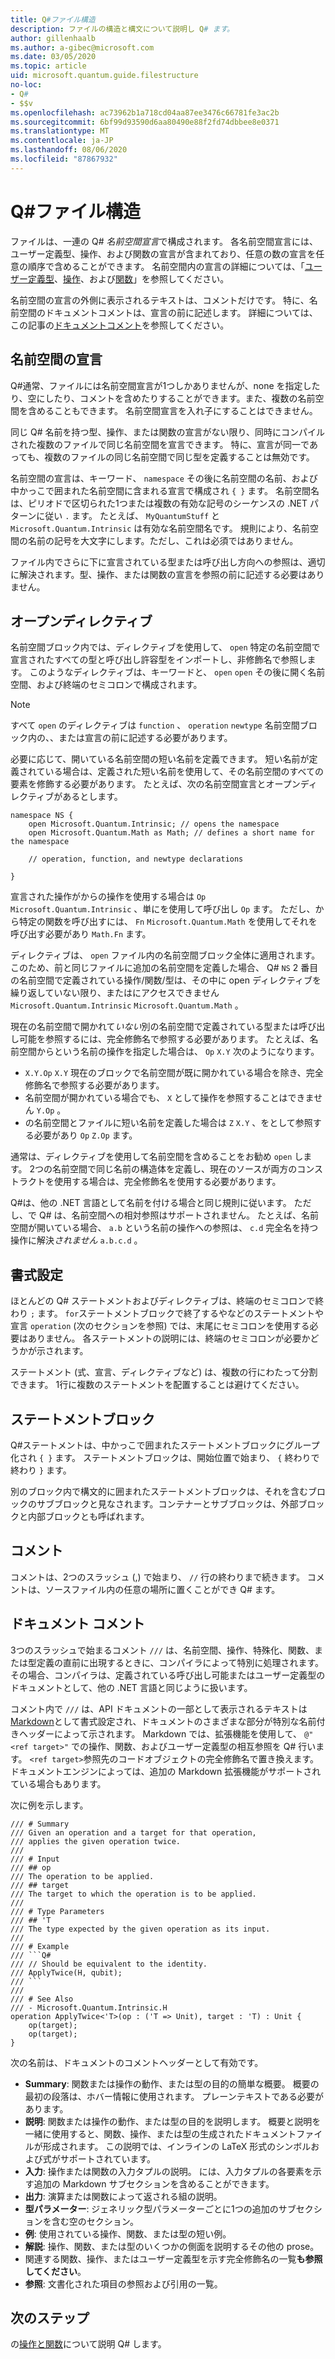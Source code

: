 ```yaml
---
title: Q#ファイル構造
description: ファイルの構造と構文について説明し Q# ます。
author: gillenhaalb
ms.author: a-gibec@microsoft.com
ms.date: 03/05/2020
ms.topic: article
uid: microsoft.quantum.guide.filestructure
no-loc:
- Q#
- $$v
ms.openlocfilehash: ac73962b1a718cd04aa87ee3476c66781fe3ac2b
ms.sourcegitcommit: 6bf99d93590d6aa80490e88f2fd74dbbee8e0371
ms.translationtype: MT
ms.contentlocale: ja-JP
ms.lasthandoff: 08/06/2020
ms.locfileid: "87867932"
---
```

# <a name="no-locq-file-structure"></a>Q#ファイル構造

ファイルは、一連の Q# *名前空間宣言*で構成されます。
各名前空間宣言には、ユーザー定義型、操作、および関数の宣言が含まれており、任意の数の宣言を任意の順序で含めることができます。
名前空間内の宣言の詳細については、「[ユーザー定義型](xref:microsoft.quantum.guide.types#user-defined-types)、[操作](xref:microsoft.quantum.guide.operationsfunctions#defining-new-operations)、および[関数](xref:microsoft.quantum.guide.operationsfunctions#defining-new-functions)」を参照してください。

名前空間の宣言の外側に表示されるテキストは、コメントだけです。
特に、名前空間のドキュメントコメントは、宣言の前に記述します。 詳細については、この記事の[ドキュメントコメント](#documentation-comments)を参照してください。 

## <a name="namespace-declarations"></a>名前空間の宣言

Q#通常、ファイルには名前空間宣言が1つしかありませんが、none を指定したり、空にしたり、コメントを含めたりすることができます。また、複数の名前空間を含めることもできます。
名前空間宣言を入れ子にすることはできません。

同じ Q# 名前を持つ型、操作、または関数の宣言がない限り、同時にコンパイルされた複数のファイルで同じ名前空間を宣言できます。
特に、宣言が同一であっても、複数のファイルの同じ名前空間で同じ型を定義することは無効です。

名前空間の宣言は、キーワード、 `namespace` その後に名前空間の名前、および中かっこで囲まれた名前空間に含まれる宣言で構成され `{ }` ます。
名前空間名は、ピリオドで区切られた1つまたは複数の有効な記号のシーケンスの .NET パターンに従い `.` ます。
たとえば、 `MyQuantumStuff` と `Microsoft.Quantum.Intrinsic` は有効な名前空間名です。
規則により、名前空間の名前の記号を大文字にします。ただし、これは必須ではありません。

ファイル内でさらに下に宣言されている型または呼び出し方向への参照は、適切に解決されます。型、操作、または関数の宣言を参照の前に記述する必要はありません。

## <a name="open-directives"></a>オープンディレクティブ

名前空間ブロック内では、ディレクティブを使用して、 `open` 特定の名前空間で宣言されたすべての型と呼び出し許容型をインポートし、非修飾名で参照します。
このようなディレクティブは、キーワードと、 `open` `open` その後に開く名前空間、および終端のセミコロンで構成されます。

> [!NOTE] 
> すべて `open` のディレクティブは `function` 、 `operation` `newtype` 名前空間ブロック内の、、または宣言の前に記述する必要があります。

必要に応じて、開いている名前空間の短い名前を定義できます。 短い名前が定義されている場合は、定義された短い名前を使用して、その名前空間のすべての要素を修飾する必要があります。 たとえば、次の名前空間宣言とオープンディレクティブがあるとします。

```qsharp
namespace NS {
    open Microsoft.Quantum.Intrinsic; // opens the namespace
    open Microsoft.Quantum.Math as Math; // defines a short name for the namespace

    // operation, function, and newtype declarations

}
```

宣言された操作がからの操作を使用する場合は `Op` `Microsoft.Quantum.Intrinsic` 、単にを使用して呼び出し `Op` ます。
ただし、から特定の関数を呼び出すには、 `Fn` `Microsoft.Quantum.Math` を使用してそれを呼び出す必要があり `Math.Fn` ます。

ディレクティブは、 `open` ファイル内の名前空間ブロック全体に適用されます。
このため、前と同じファイルに追加の名前空間を定義した場合、 Q# `NS` 2 番目の名前空間で定義されている操作/関数/型は、その中に open ディレクティブを繰り返していない限り、またはにアクセスできません `Microsoft.Quantum.Intrinsic` `Microsoft.Quantum.Math` 。 

現在の名前空間で開かれて*いない*別の名前空間で定義されている型または呼び出し可能を参照するには、完全修飾名で参照する必要があります。
たとえば、名前空間からという名前の操作を指定した場合は、 `Op` `X.Y` 次のようになります。

* `X.Y.Op` `X.Y` 現在のブロックで名前空間が既に開かれている場合を除き、完全修飾名で参照する必要があります。 
* 名前空間が開かれている場合でも、 `X` として操作を参照することはできません `Y.Op` 。
* の名前空間とファイルに短い名前を定義した場合は `Z` `X.Y` 、をとして参照する必要があり `Op` `Z.Op` ます。 

通常は、ディレクティブを使用して名前空間を含めることをお勧め `open` します。
2つの名前空間で同じ名前の構造体を定義し、現在のソースが両方のコンストラクトを使用する場合は、完全修飾名を使用する必要があります。

Q#は、他の .NET 言語として名前を付ける場合と同じ規則に従います。
ただし、で Q# は、名前空間への相対参照はサポートされません。
たとえば、名前空間が開いている場合、 `a.b` という名前の操作への参照は、 `c.d` 完全名を持つ操作に解決*されません* `a.b.c.d` 。

## <a name="formatting"></a>書式設定

ほとんどの Q# ステートメントおよびディレクティブは、終端のセミコロンで終わり `;` ます。
`for`ステートメントブロックで終了するやなどのステートメントや宣言 `operation` (次のセクションを参照) では、末尾にセミコロンを使用する必要はありません。
各ステートメントの説明には、終端のセミコロンが必要かどうかが示されます。

ステートメント (式、宣言、ディレクティブなど) は、複数の行にわたって分割できます。
1行に複数のステートメントを配置することは避けてください。

## <a name="statement-blocks"></a>ステートメントブロック

Q#ステートメントは、中かっこで囲まれたステートメントブロックにグループ化され `{ }` ます。 ステートメントブロックは、開始位置で始まり、 `{` 終わりで終わり `}` ます。

別のブロック内で構文的に囲まれたステートメントブロックは、それを含むブロックのサブブロックと見なされます。コンテナーとサブブロックは、外部ブロックと内部ブロックとも呼ばれます。

## <a name="comments"></a>コメント

コメントは、2つのスラッシュ (,) で始まり、 `//` 行の終わりまで続きます。
コメントは、ソースファイル内の任意の場所に置くことができ Q# ます。

## <a name="documentation-comments"></a>ドキュメント コメント

3つのスラッシュで始まるコメント `///` は、名前空間、操作、特殊化、関数、または型定義の直前に出現するときに、コンパイラによって特別に処理されます。
その場合、コンパイラは、定義されている呼び出し可能またはユーザー定義型のドキュメントとして、他の .NET 言語と同じように扱います。

コメント内で `///` は、API ドキュメントの一部として表示されるテキストは[Markdown](https://daringfireball.net/projects/markdown/syntax)として書式設定され、ドキュメントのさまざまな部分が特別な名前付きヘッダーによって示されます。
Markdown では、拡張機能を使用して、 `@"<ref target>"` での操作、関数、およびユーザー定義型の相互参照を Q# 行います。 `<ref target>`参照先のコードオブジェクトの完全修飾名で置き換えます。
ドキュメントエンジンによっては、追加の Markdown 拡張機能がサポートされている場合もあります。

次に例を示します。

```qsharp
/// # Summary
/// Given an operation and a target for that operation,
/// applies the given operation twice.
///
/// # Input
/// ## op
/// The operation to be applied.
/// ## target
/// The target to which the operation is to be applied.
///
/// # Type Parameters
/// ## 'T
/// The type expected by the given operation as its input.
///
/// # Example
/// ```Q#
/// // Should be equivalent to the identity.
/// ApplyTwice(H, qubit);
/// ```
///
/// # See Also
/// - Microsoft.Quantum.Intrinsic.H
operation ApplyTwice<'T>(op : ('T => Unit), target : 'T) : Unit {
    op(target);
    op(target);
}
```

次の名前は、ドキュメントのコメントヘッダーとして有効です。

- **Summary**: 関数または操作の動作、または型の目的の簡単な概要。 概要の最初の段落は、ホバー情報に使用されます。 プレーンテキストである必要があります。
- **説明**: 関数または操作の動作、または型の目的を説明します。 概要と説明を一緒に使用すると、関数、操作、または型の生成されたドキュメントファイルが形成されます。
  この説明では、インラインの LaTeX 形式のシンボルおよび式がサポートされています。
- **入力**: 操作または関数の入力タプルの説明。
  には、入力タプルの各要素を示す追加の Markdown サブセクションを含めることができます。
- **出力**: 演算または関数によって返される組の説明。
- **型パラメーター**: ジェネリック型パラメーターごとに1つの追加のサブセクションを含む空のセクション。
- **例**: 使用されている操作、関数、または型の短い例。
- **解説**: 操作、関数、または型のいくつかの側面を説明するその他の prose。
- 関連する関数、操作、またはユーザー定義型を示す完全修飾名の一覧**も参照してください**。
- **参照**: 文書化された項目の参照および引用の一覧。

## <a name="next-steps"></a>次のステップ

の[操作と関数](xref:microsoft.quantum.guide.operationsfunctions)について説明 Q# します。